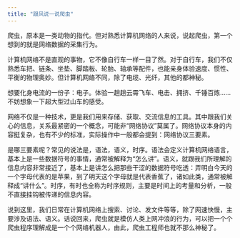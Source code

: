 ```yaml
---
title: "跟风说一说爬虫"
---
```


爬虫，原本是一类动物的指代。但对熟悉计算机网络的人来说，说起爬虫，第一个想到的就是网络数据的采集行为。

计算机网络不是直观的事物，它不像自行车一样一目了然。对于自行车，我们不仅熟悉车把、链条、坐垫、脚踏板、轮胎、轴承等配件，也能亲身体验速度、惯性、平衡的物理奥妙。但计算机网络不同，除了电缆、光纤，其他的都神秘。

想要化身电流的一份子：电子。体验一趟趟云霄飞车、电击、拥挤、千锤百炼……不妨想象一下超大型过山车的感受。

网络不仅是一种技术，更是我们用来存储、获取、交流信息的工具。其中跟我们关心的信息，关系最紧密的一个概念，可能非“网络协议”莫属了。网络协议本身的内容挺复杂，也有不少的标准，实际操作中一般都会提到：网络协议三要素。

是哪三要素呢？常见的说法是，语法，语义，时序。语法会定义计算机网络语言，基本上是一些数据符号的事情，通常被解释为“怎么讲”。语义，就跟我们所理解的信息内容非常接近了，基本上是讲怎么把那些干涩的数据符号吃透：弄明白今天的一个字母代表的是苹果，到了明天这个字母就是代表香蕉了，诸如此类，通常被解释成“讲什么”。时序，有时也全称为时序规则，主要是时间上的考量和分析，一般不直接挂钩被传递的信息内容。

说到这里，我们日常在计算机网络上搜索、讨论、发文件等等，除了网速快慢，主要涉及语法、语义。话说回来，爬虫就是模仿人类上网冲浪的行为，可以把一个个爬虫程序理解成是一个个网络机器人，由此，爬虫工程师也就不那么神秘了。